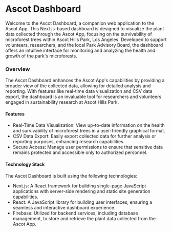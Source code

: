 # Ascot Dashboard
Welcome to the Ascot Dashboard, a companion web application to the Ascot App. This Next.js-based dashboard is designed to visualize the plant data collected through the Ascot App, focusing on the survivability of microforest trees within Ascot Hills Park, Los Angeles. Developed to support volunteers, researchers, and the local Park Advisory Board, the dashboard offers an intuitive interface for monitoring and analyzing the health and growth of the park's microforests.

### Overview
The Ascot Dashboard enhances the Ascot App's capabilities by providing a broader view of the collected data, allowing for detailed analysis and reporting. With features like real-time data visualization and CSV data export, the dashboard is an invaluable tool for researchers and volunteers engaged in sustainability research at Ascot Hills Park.

#### Features
 - Real-Time Data Visualization: View up-to-date information on the health and survivability of microforest trees in a user-friendly graphical format.
 - CSV Data Export: Easily export collected data for further analysis or reporting purposes, enhancing research capabilities.
- Secure Access: Manage user permissions to ensure that sensitive data remains protected and accessible only to authorized personnel.

#### Technology Stack
The Ascot Dashboard is built using the following technologies:
- Next.js: A React framework for building single-page JavaScript applications with server-side rendering and static site generation capabilities.
- React: A JavaScript library for building user interfaces, ensuring a seamless and interactive dashboard experience.
- Firebase: Utilized for backend services, including database management, to store and retrieve the plant data collected from the Ascot App.
